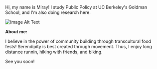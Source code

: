 Hi, my name is Miray!
I study Public Policy at UC Berkeley's Goldman School, and I'm also doing research here.

![Image Alt Text](<https://unsplash.com/photos/raNGlrn5JRI>)


**About me:**

I believe in the power of community building through transcultural food fests!
Serendipity is best created through movement. Thus, I enjoy long distance runnin, hiking with friends, and biking. 

See you soon! 



